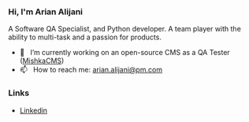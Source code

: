 ### Hi, I'm Arian Alijani
A Software QA Specialist, and Python developer. A team player with the ability to multi-task and a passion for products.


- 🔭 &nbsp; I’m currently working on an open-source CMS as a QA Tester ([MishkaCMS](https://github.com/mishka-group/mishka-cms))
- 📫 &nbsp; How to reach me: arian.alijani@pm.com

### Links

* [Linkedin](https://www.linkedin.com/in/arian-alijani)
